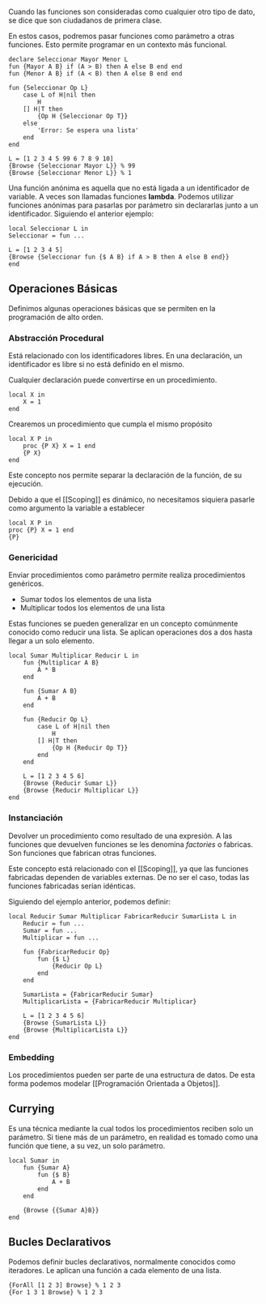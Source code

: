 Cuando las funciones son consideradas como cualquier otro tipo de dato, se dice que son ciudadanos de primera clase.

En estos casos, podremos pasar funciones como parámetro a otras funciones. Esto permite programar en un contexto más funcional.

```Oz
declare Seleccionar Mayor Menor L
fun {Mayor A B} if (A > B) then A else B end end
fun {Menor A B} if (A < B) then A else B end end

fun {Seleccionar Op L}
	case L of H|nil then
		H
	[] H|T then
		{Op H {Seleccionar Op T}}
	else
		'Error: Se espera una lista'
	end
end

L = [1 2 3 4 5 99 6 7 8 9 10]
{Browse {Seleccionar Mayor L}} % 99
{Browse {Seleccionar Menor L}} % 1
```

Una función anónima es aquella que no está ligada a un identificador de variable. A veces son llamadas funciones **lambda**. Podemos utilizar funciones anónimas para pasarlas por parámetro sin declararlas junto a un identificador. Siguiendo el anterior ejemplo:

```Oz
local Seleccionar L in
Seleccionar = fun ...

L = [1 2 3 4 5]
{Browse {Seleccionar fun {$ A B} if A > B then A else B end}}
end
```

## Operaciones Básicas

Definimos algunas operaciones básicas que se permiten en la programación de alto orden.

### Abstracción Procedural

Está relacionado con los identificadores libres. En una declaración, un identificador es libre si no está definido en el mismo.

Cualquier declaración puede convertirse en un procedimiento.

```Oz
local X in
	X = 1
end
```

Crearemos un procedimiento que cumpla el mismo propósito

```Oz
local X P in
	proc {P X} X = 1 end
	{P X}
end
```

Este concepto nos permite separar la declaración de la función, de su ejecución.

Debido a que el [[Scoping]] es dinámico, no necesitamos siquiera pasarle como argumento la variable a establecer

```Oz
local X P in
proc {P} X = 1 end
{P}
```

### Genericidad

Enviar procedimientos como parámetro permite realiza procedimientos genéricos.

- Sumar todos los elementos de una lista
- Multiplicar todos los elementos de una lista

Estas funciones se pueden generalizar en un concepto comúnmente conocido como reducir una lista. Se aplican operaciones dos a dos hasta llegar a un solo elemento.

```Oz
local Sumar Multiplicar Reducir L in
	fun {Multiplicar A B}
		A * B
	end
	
	fun {Sumar A B}
		A + B
	end
	
	fun {Reducir Op L}
		case L of H|nil then
			H
		[] H|T then
			{Op H {Reducir Op T}}
		end
	end

	L = [1 2 3 4 5 6]
	{Browse {Reducir Sumar L}}
	{Browse {Reducir Multiplicar L}}
end
```

### Instanciación

Devolver un procedimiento como resultado de una expresión. A las funciones que devuelven funciones se les denomina *factories* o fabricas. Son funciones que fabrican otras funciones.

Este concepto está relacionado con el [[Scoping]], ya que las funciones fabricadas dependen de variables externas. De no ser el caso, todas las funciones fabricadas serían idénticas.

Siguiendo del ejemplo anterior, podemos definir:

```Oz
local Reducir Sumar Multiplicar FabricarReducir SumarLista L in
	Reducir = fun ...
	Sumar = fun ...
	Multiplicar = fun ...

	fun {FabricarReducir Op}
		fun {$ L}
			{Reducir Op L}
		end
	end

	SumarLista = {FabricarReducir Sumar}
	MultiplicarLista = {FabricarReducir Multiplicar}

	L = [1 2 3 4 5 6]
	{Browse {SumarLista L}}
	{Browse {MultiplicarLista L}}
end
```

### Embedding

Los procedimientos pueden ser parte de una estructura de datos. De esta forma podemos modelar [[Programación Orientada a Objetos]].

## Currying

Es una técnica mediante la cual todos los procedimientos reciben solo un parámetro. Si tiene más de un parámetro, en realidad es tomado como una función que tiene, a su vez, un solo parámetro.

``` Oz
local Sumar in
	fun {Sumar A}
		fun {$ B}
			A + B
		end
	end
	
	{Browse {{Sumar A}B}}
end
```

## Bucles Declarativos

Podemos definir bucles declarativos, normalmente conocidos como iteradores. Le aplican una función a cada elemento de una lista.

```Oz
{ForAll [1 2 3] Browse} % 1 2 3
{For 1 3 1 Browse} % 1 2 3
```
